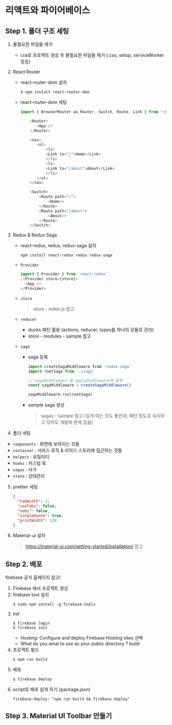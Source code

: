 # 리액트와 파이어베이스

## Step 1. 폴더 구조 세팅

1. 불필요한 파일들 제거
   - cra로 프로젝트 생성 후 불필요한 파일들 제거 (.css, setup, serviceWorker 등등)
2. React Router

   - react-router-dom 설치
     ```
     $ npm install react-router-dom
     ```
   - react-router-dom 세팅

     ```js
     import { BrowserRouter as Router, Switch, Route, Link } from 'react-router-dom';

         <Router>
            <App />
         </Router>

         <nav>
            <ul>
                <li>
                <Link to="/">Home</Link>
                </li>
                <li>
                <Link to="/about">About</Link>
                </li>
            </ul>
         </nav>

         <Switch>
             <Route path="/">
                 <Home/>
             </Route>
             <Route path="/about">
                 <About/>
             </Route>
         </Switch>
     ```

3. Redux & Redux Saga

   - react-redux, redux, redux-saga 설치
     ```
     npm install react-redux redux redux-saga
     ```
   - `Provider`

     ```js
     import { Provider } from 'react-redux'
     ;<Provider store={store}>
       <App />
     </Provider>
     ```

   - `store`
     > store - index.js 참고
   - `reducer`
     - ducks 패턴 활용 (actions, reducer, types를 하나의 모듈로 관리)
     - store - modules - sample 참고
   - `saga`

     - saga 등록

       ```js
       import createSagaMiddleware from 'redux-saga'
       import rootSaga from './saga'

       // sagaMiddleware 를 applyMiddleware에 등록
       const sagaMiddleware = createSagaMiddleware()

       sagaMiddleware.run(rootSaga)
       ```

     - sample saga 생성
       > sagas - sample 참고 (깊게 아는 것도 좋은데, 패턴 정도로 숙지하고 있어도 개발에 문제 없음)

4) 폴더 세팅

- `components` : 화면에 보여지는 것들
- `container` : 서비스 로직 & 리덕스 스토러에 접근하는 것들
- `helpers` : 유틸리티
- `hooks` : 커스텀 훅
- `sagas` : 사가
- `state` : 상태관리

5. prettier 세팅

   ```json
   {
     "tabWidth": 2,
     "useTabs": false,
     "semi": false,
     "singleQuote": true,
     "printWidth": 120
   }
   ```

6. Material-ui 설치
   > https://material-ui.com/getting-started/installation/ 참고

## Step 2. 배포

firebase 공식 홈페이지 참고!

1. Firebase 에서 프로젝트 생성
2. firebase tool 설치
   ```
   $ sudo npm install -g firebase-tools
   ```
3. Init
   ```
   $ firebase login
   $ firebase init
   ```
   - Hosting: Configure and deploy Firebase Hosting sites 선택
   - What do you wnat to use as your public directory ? build
4. 프로젝트 빌드
   ```
   $ npm run build
   ```
5. 배포
   ```
   $ firebase deploy
   ```
6. script로 배포 쉽게 하기 (package.json)
   ```
   firebase-deploy: "npm run build && firebase deploy"
   ```

## Step 3. Material UI Toolbar 만들기
